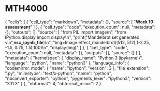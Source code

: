 # MTH4000

{
 "cells": [
  {
   "cell_type": "markdown",
   "metadata": {},
   "source": [
    "**Week 10 assessment**"
   ]
  },
  {
   "cell_type": "code",
   "execution_count": null,
   "metadata": {},
   "outputs": [],
   "source": [
    "from PIL import Image\n",
    "from IPython.display import display\n",
    "print(\"Mandelbrot set generated via\",__vsc_ipynb_file__)\n",
    "img=Image.effect_mandelbrot((512, 512),(-2.25, -1.5, 0.75, 1.5),100)\n",
    "display(img)"
   ]
  },
  {
   "cell_type": "code",
   "execution_count": null,
   "metadata": {},
   "outputs": [],
   "source": []
  }
 ],
 "metadata": {
  "kernelspec": {
   "display_name": "Python 3 (ipykernel)",
   "language": "python",
   "name": "python3"
  },
  "language_info": {
   "codemirror_mode": {
    "name": "ipython",
    "version": 3
   },
   "file_extension": ".py",
   "mimetype": "text/x-python",
   "name": "python",
   "nbconvert_exporter": "python",
   "pygments_lexer": "ipython3",
   "version": "3.11.3"
  }
 },
 "nbformat": 4,
 "nbformat_minor": 2
}
